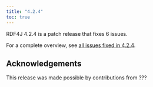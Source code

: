 ```yaml
---
title: "4.2.4"
toc: true
---
```

RDF4J 4.2.4 is a patch release that fixes 6 issues.

For a complete overview, see [all issues fixed in 4.2.4](https://github.com/eclipse/rdf4j/milestone/92?closed=1).

## Acknowledgements

This release was made possible by contributions from ???
